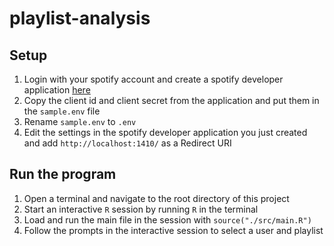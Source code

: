 # playlist-analysis

## Setup 
1. Login with your spotify account and create a spotify developer application [here](https://developer.spotify.com/)
2. Copy the client id and client secret from the application and put them in the `sample.env` file
3. Rename `sample.env` to `.env`
4. Edit the settings in the spotify developer application you just created and add `http://localhost:1410/` as a Redirect URI


## Run the program
1. Open a terminal and navigate to the root directory of this project
2. Start an interactive `R` session by running `R` in the terminal
3. Load and run the main file in the session with `source("./src/main.R")`
4. Follow the prompts in the interactive session to select a user and playlist
